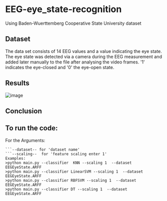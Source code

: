 # EEG-eye_state-recognition
Using Baden-Wuerttemberg Cooperative State University dataset
## Dataset
The data set consists of 14 EEG values and a value indicating the eye state. The eye state was detected via a camera during the EEG measurement and added later manually to the file after analysing the video frames. '1' indicates the eye-closed and '0' the eye-open state. 
## Results
![image](https://user-images.githubusercontent.com/33070648/178268767-a5e6c17b-f547-45ef-9a0f-426d9bf1d035.png)

## Conclusion

## To run the code:
For the Arguments:
```--classifier-- for 'classifier name'
```--dataset-- for 'dataset name'
```--scaling--  for 'feature scaling enter 1'
Examples:
>python main.py --classifier  KNN --scaling 1  --dataset  EEGEyeState.ARFF
>python main.py --classifier LinearSVM --scaling 1  --dataset  EEGEyeState.ARFF
>python main.py --classifier RBFSVM --scaling 1  --dataset  EEGEyeState.ARFF
>python main.py --classifier DT --scaling 1  --dataset  EEGEyeState.ARFF
